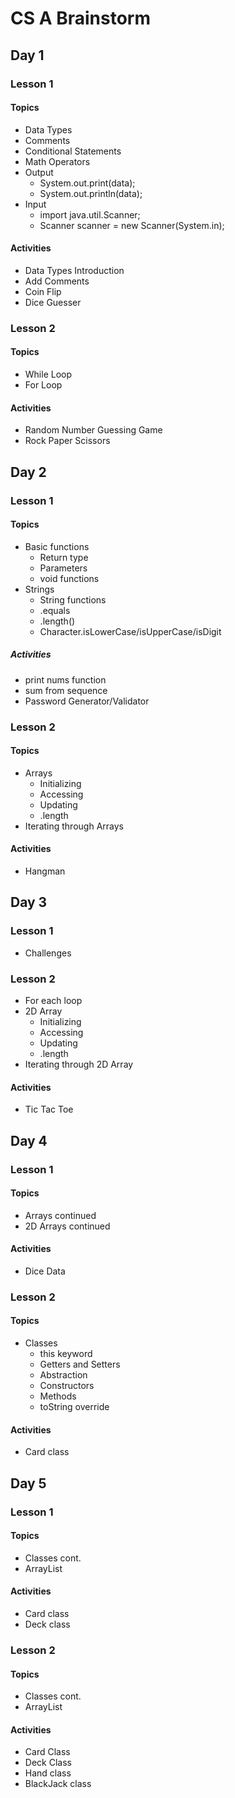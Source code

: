 # CS A Brainstorm

## Day 1

### Lesson 1

#### Topics

- Data Types
- Comments
- Conditional Statements
- Math Operators
- Output
    - System.out.print(data);
    - System.out.println(data);
- Input
    - import java.util.Scanner;
    - Scanner scanner = new Scanner(System.in);

#### Activities

- Data Types Introduction
- Add Comments
- Coin Flip
- Dice Guesser

### Lesson 2

#### Topics

- While Loop
- For Loop

#### Activities 

- Random Number Guessing Game
- Rock Paper Scissors

## Day 2

### Lesson 1

#### Topics

- Basic functions
    - Return type
    - Parameters
    - void functions
- Strings
    - String functions
    - .equals
    - .length()
    - Character.isLowerCase/isUpperCase/isDigit

##### Activities

- print nums function
- sum from sequence
- Password Generator/Validator

### Lesson 2

#### Topics

- Arrays
    - Initializing
    - Accessing
    - Updating
    - .length
- Iterating through Arrays

#### Activities

- Hangman

## Day 3

### Lesson 1

- Challenges

### Lesson 2

- For each loop
- 2D Array
    - Initializing
    - Accessing
    - Updating
    - .length
- Iterating through 2D Array

#### Activities

- Tic Tac Toe

## Day 4

### Lesson 1

#### Topics

- Arrays continued
- 2D Arrays continued

#### Activities

- Dice Data

### Lesson 2

#### Topics

- Classes
    - this keyword
    - Getters and Setters
    - Abstraction
    - Constructors
    - Methods
    - toString override

#### Activities

- Card class

## Day 5

### Lesson 1

#### Topics

- Classes cont.
- ArrayList

#### Activities

- Card class
- Deck class

### Lesson 2

#### Topics

- Classes cont.
- ArrayList

#### Activities

- Card Class
- Deck Class
- Hand class
- BlackJack class

